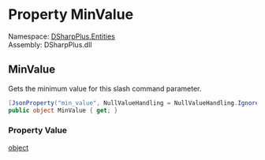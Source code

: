 # Property MinValue

Namespace: [DSharpPlus.Entities](DSharpPlus.Entities.md)  
Assembly: DSharpPlus.dll

## <a id="DSharpPlus_Entities_DiscordApplicationCommandOption_MinValue"></a>MinValue

Gets the minimum value for this slash command parameter.

```csharp
[JsonProperty("min_value", NullValueHandling = NullValueHandling.Ignore)]
public object MinValue { get; }
```

### Property Value

[object](https://learn.microsoft.com/dotnet/api/system.object)

